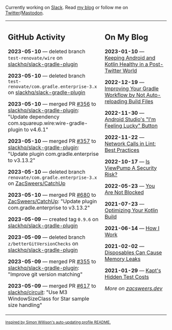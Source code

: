Currently working on [Slack](https://slack.com/). Read [my blog](https://zacsweers.dev/) or follow me on [Twitter](https://twitter.com/ZacSweers)/[Mastodon](https://hachyderm.io/@ZacSweers).

<table><tr><td valign="top" width="60%">

## GitHub Activity
<!-- githubActivity starts -->
**2023-05-10** — deleted branch `test-renovate/wire` on [slackhq/slack-gradle-plugin](https://github.com/slackhq/slack-gradle-plugin)

**2023-05-10** — deleted branch `test-renovate/com.gradle.enterprise-3.x` on [slackhq/slack-gradle-plugin](https://github.com/slackhq/slack-gradle-plugin)

**2023-05-10** — merged PR [#356](https://github.com/slackhq/slack-gradle-plugin/pull/356) to [slackhq/slack-gradle-plugin](https://github.com/slackhq/slack-gradle-plugin): "Update dependency com.squareup.wire:wire-gradle-plugin to v4.6.1"

**2023-05-10** — merged PR [#357](https://github.com/slackhq/slack-gradle-plugin/pull/357) to [slackhq/slack-gradle-plugin](https://github.com/slackhq/slack-gradle-plugin): "Update plugin com.gradle.enterprise to v3.13.2"

**2023-05-10** — deleted branch `renovate/com.gradle.enterprise-3.x` on [ZacSweers/CatchUp](https://github.com/ZacSweers/CatchUp)

**2023-05-10** — merged PR [#680](https://github.com/ZacSweers/CatchUp/pull/680) to [ZacSweers/CatchUp](https://github.com/ZacSweers/CatchUp): "Update plugin com.gradle.enterprise to v3.13.2"

**2023-05-09** — created tag `0.9.6` on [slackhq/slack-gradle-plugin](https://github.com/slackhq/slack-gradle-plugin)

**2023-05-09** — deleted branch `z/betterGitVersionChecks` on [slackhq/slack-gradle-plugin](https://github.com/slackhq/slack-gradle-plugin)

**2023-05-09** — merged PR [#355](https://github.com/slackhq/slack-gradle-plugin/pull/355) to [slackhq/slack-gradle-plugin](https://github.com/slackhq/slack-gradle-plugin): "Improve git version matching"

**2023-05-09** — merged PR [#617](https://github.com/slackhq/circuit/pull/617) to [slackhq/circuit](https://github.com/slackhq/circuit): "Use M3 WindowSizeClass for Star sample size handling"
<!-- githubActivity ends -->
</td><td valign="top" width="40%">

## On My Blog
<!-- blog starts -->
**2023-01-10** — [Keeping Android and Kotlin Healthy in a Post-Twitter World](https://www.zacsweers.dev/keeping-android-healthy/)

**2022-12-19** — [Improving Your Gradle Workflow by Not Auto-reloading Build Files](https://www.zacsweers.dev/improving-your-workflow-by-not-auto-reloading-build-files/)

**2022-11-30** — [Android Studio's "I'm Feeling Lucky" Button](https://www.zacsweers.dev/android-studios-im-feeling-lucky-button/)

**2022-11-22** — [Network Calls in Lint: Best Practices](https://www.zacsweers.dev/network-calls-in-lint-best-practices/)

**2022-10-17** — [Is ViewPump A Security Risk?](https://www.zacsweers.dev/is-viewpump-a-security-risk/)

**2022-05-23** — [You Are Not Blocked](https://www.zacsweers.dev/you-are-not-blocked/)

**2021-07-23** — [Optimizing Your Kotlin Build](https://www.zacsweers.dev/optimizing-your-kotlin-build/)

**2021-06-14** — [How I Work](https://www.zacsweers.dev/how-i-work/)

**2021-02-02** — [Disposables Can Cause Memory Leaks](https://www.zacsweers.dev/disposables-can-cause-memory-leaks/)

**2021-01-29** — [Kapt's Hidden Test Costs](https://www.zacsweers.dev/kapts-hidden-test-costs/)
<!-- blog ends -->
_More on [zacsweers.dev](https://zacsweers.dev/)_
</td></tr></table>

<sub><a href="https://simonwillison.net/2020/Jul/10/self-updating-profile-readme/">Inspired by Simon Willison's auto-updating profile README.</a></sub>